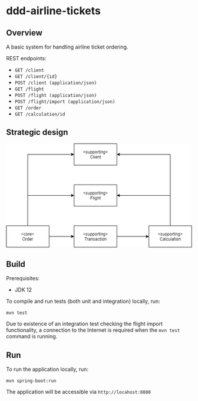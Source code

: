 # ddd-airline-tickets

## Overview

A basic system for handling airline ticket ordering.

REST endpoints:
* `GET /client`
* `GET /client/{id}`
* `POST /client (application/json)`
* `GET /flight`
* `POST /flight (application/json)`
* `POST /flight/import (application/json)`
* `GET /order`
* `GET /calculation/id`

## Strategic design

![Strategic design](Strategic-Architecture.png)

## Build

Prerequisites:
* JDK 12

To compile and run tests (both unit and integration) locally, run:

```
mvn test
```

Due to existence of an integration test checking the flight import functionality, a connection to the Internet is required
when the `mvn test` command is running. 

## Run

To run the application locally, run:

```
mvn spring-boot:run
```

The application will be accessible via `http://locahost:8080`

